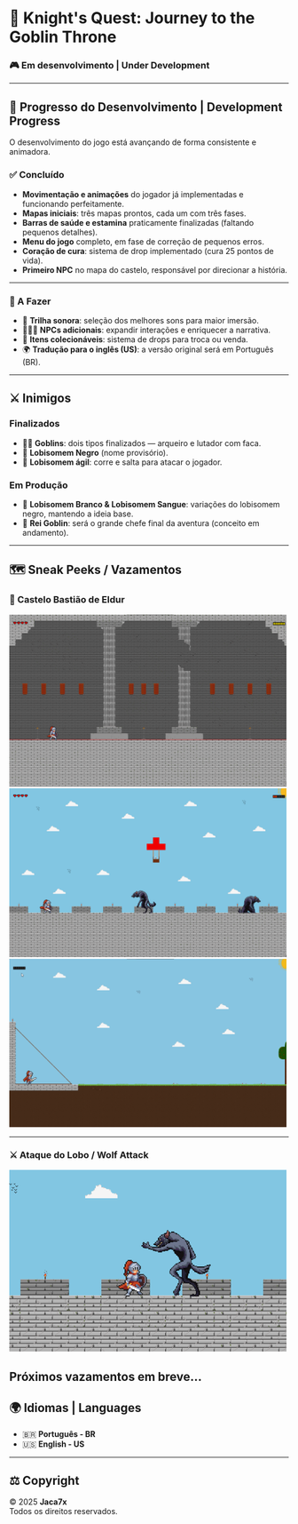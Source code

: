 # 🏰 Knight's Quest: Journey to the Goblin Throne  
### 🎮 Em desenvolvimento | Under Development  

---

## 🚀 Progresso do Desenvolvimento | Development Progress  

O desenvolvimento do jogo está avançando de forma consistente e animadora.  

### ✅ Concluído
- **Movimentação e animações** do jogador já implementadas e funcionando perfeitamente.  
- **Mapas iniciais**: três mapas prontos, cada um com três fases.  
- **Barras de saúde e estamina** praticamente finalizadas (faltando pequenos detalhes).  
- **Menu do jogo** completo, em fase de correção de pequenos erros.  
- **Coração de cura**: sistema de drop implementado (cura 25 pontos de vida).  
- **Primeiro NPC** no mapa do castelo, responsável por direcionar a história.  

---

### 🔧 A Fazer  
- 🎵 **Trilha sonora**: seleção dos melhores sons para maior imersão.  
- 🧑‍🤝‍🧑 **NPCs adicionais**: expandir interações e enriquecer a narrativa.  
- 🎁 **Itens colecionáveis**: sistema de drops para troca ou venda.  
- 🌍 **Tradução para o inglês (US)**: a versão original será em Português (BR).  

---

## ⚔️ Inimigos  

### Finalizados  
- 🧟‍♂️ **Goblins**: dois tipos finalizados — arqueiro e lutador com faca.  
- 🐺 **Lobisomem Negro** (nome provisório).  
- 🐺 **Lobisomem ágil**: corre e salta para atacar o jogador.  

### Em Produção  
- 🐺 **Lobisomem Branco & Lobisomem Sangue**: variações do lobisomem negro, mantendo a ideia base.  
- 👑 **Rei Goblin**: será o grande chefe final da aventura (conceito em andamento).  

---

## 🗺️ Sneak Peeks / Vazamentos  

### 🏰 Castelo Bastião de Eldur  
<img src="readme/map1.png" alt="Map 1" width="500"/>  
<img src="readme/map2.png" alt="Map 2" width="500"/>  
<img src="readme/map3.png" alt="Map 3" width="500"/>  

---

### ⚔️ Ataque do Lobo / Wolf Attack  
<img src="readme/atk.png" alt="Attack" width="500"/>  


Próximos vazamentos em breve...
---

## 🌍 Idiomas | Languages  
- 🇧🇷 **Português - BR**  
- 🇺🇸 **English - US**  

---

## ⚖️ Copyright  
© 2025 **Jaca7x**  
Todos os direitos reservados.  
